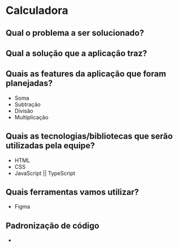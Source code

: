 # Calculadora

## Qual o problema a ser solucionado?

## Qual a solução que a aplicação traz?

## Quais as features da aplicação que foram planejadas?

- Soma
- Subtração
- Divisão
- Multiplicação

## Quais as tecnologias/bibliotecas que serão utilizadas pela equipe?

- HTML
- CSS
- JavaScript || TypeScript

## Quais ferramentas vamos utilizar?

- Figma

## Padronização de código

-
